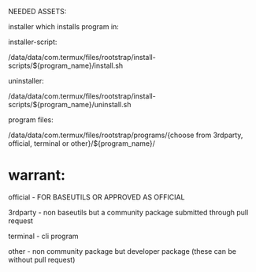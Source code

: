 NEEDED ASSETS:

installer which installs program in:

installer-script:

/data/data/com.termux/files/rootstrap/install-scripts/${program_name}/install.sh

uninstaller:

/data/data/com.termux/files/rootstrap/install-scripts/${program_name}/uninstall.sh

program files:

/data/data/com.termux/files/rootstrap/programs/{choose from 3rdparty, official, terminal or other}/${program_name}/

# warrant:

official - FOR BASEUTILS OR APPROVED AS OFFICIAL

3rdparty - non baseutils but a community package submitted through pull request

terminal - cli program

other - non community package but developer package (these can be without pull request)
